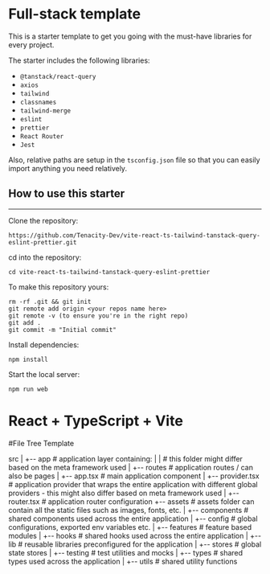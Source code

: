 # Full-stack template

This is a starter template to get you going with the must-have libraries for every project.

The starter includes the following libraries:
- `@tanstack/react-query`
- `axios`
- `tailwind`
- `classnames`
- `tailwind-merge`
- `eslint` 
- `prettier`
- `React Router`
- `Jest`

Also, relative paths are setup in the `tsconfig.json` file so that you can easily import anything you need relatively.

## How to use this starter

---
Clone the repository:
```
https://github.com/Tenacity-Dev/vite-react-ts-tailwind-tanstack-query-eslint-prettier.git
```

cd into the repository:
```
cd vite-react-ts-tailwind-tanstack-query-eslint-prettier
```

To make this repository yours:
```
rm -rf .git && git init 
git remote add origin <your repos name here>
git remote -v (to ensure you're in the right repo)
git add .
git commit -m "Initial commit"
```

Install dependencies:
```
npm install
```

Start the local server:
```
npm run web
```

# React + TypeScript + Vite

#File Tree Template

src
|
+-- app               # application layer containing:
|   |                 # this folder might differ based on the meta framework used
|   +-- routes        # application routes / can also be pages
|   +-- app.tsx       # main application component
|   +-- provider.tsx  # application provider that wraps the entire application with different global providers - this might also differ based on meta framework used
|   +-- router.tsx    # application router configuration
+-- assets            # assets folder can contain all the static files such as images, fonts, etc.
|
+-- components        # shared components used across the entire application
|
+-- config            # global configurations, exported env variables etc.
|
+-- features          # feature based modules
|
+-- hooks             # shared hooks used across the entire application
|
+-- lib               # reusable libraries preconfigured for the application
|
+-- stores            # global state stores
|
+-- testing           # test utilities and mocks
|
+-- types             # shared types used across the application
|
+-- utils             # shared utility functions
